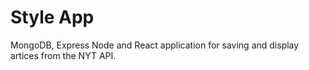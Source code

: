 # Style App
MongoDB, Express Node and React application for saving and display artices from the NYT API.
